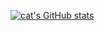 [![cat's GitHub stats](https://github-readme-stats-kitten99s-projects.vercel.app/api?username=kitten99)](https://github.com/anuraghazra/github-readme-stats)
